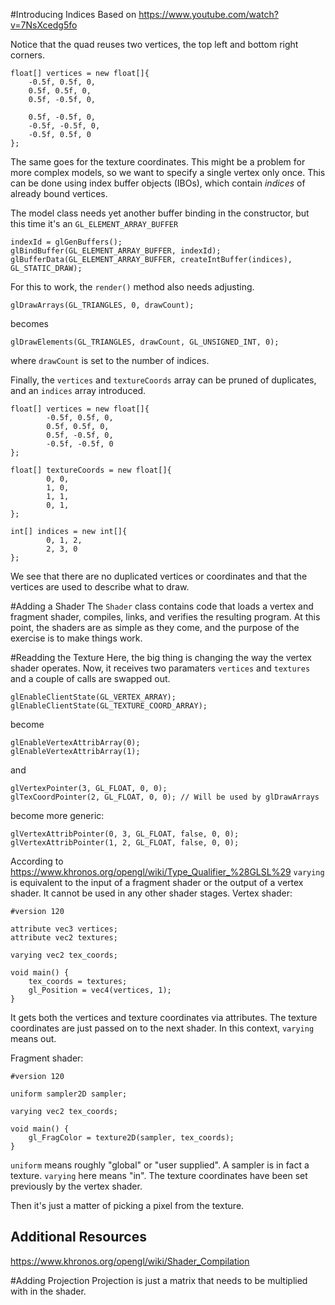 #Introducing Indices
Based on https://www.youtube.com/watch?v=7NsXcedg5fo

Notice that the quad reuses two vertices, the top left and bottom right corners.
```
float[] vertices = new float[]{
    -0.5f, 0.5f, 0,
    0.5f, 0.5f, 0,
    0.5f, -0.5f, 0,
    
    0.5f, -0.5f, 0,
    -0.5f, -0.5f, 0,
    -0.5f, 0.5f, 0
};
```
The same goes for the texture coordinates. This might be a problem for more complex models, so we want to specify a
single vertex only once. This can be done using index buffer objects (IBOs), which contain _indices_ of already bound vertices.

The model class needs yet another buffer binding in the constructor, but this time it's an `GL_ELEMENT_ARRAY_BUFFER` 
```
indexId = glGenBuffers();
glBindBuffer(GL_ELEMENT_ARRAY_BUFFER, indexId);
glBufferData(GL_ELEMENT_ARRAY_BUFFER, createIntBuffer(indices), GL_STATIC_DRAW);
```

For this to work, the `render()` method also needs adjusting.
```
glDrawArrays(GL_TRIANGLES, 0, drawCount);
```
becomes
```
glDrawElements(GL_TRIANGLES, drawCount, GL_UNSIGNED_INT, 0);
``` 
where `drawCount` is set to the number of indices.

Finally, the `vertices` and `textureCoords` array can be pruned of duplicates, and an `indices` array introduced.

```
float[] vertices = new float[]{
        -0.5f, 0.5f, 0,
        0.5f, 0.5f, 0,
        0.5f, -0.5f, 0,
        -0.5f, -0.5f, 0
};

float[] textureCoords = new float[]{
        0, 0,
        1, 0,
        1, 1,
        0, 1,
};

int[] indices = new int[]{
        0, 1, 2,
        2, 3, 0
};
```
We see that there are no duplicated vertices or coordinates and that the vertices are used to describe what to draw.

#Adding a Shader
The `Shader` class contains code that loads a vertex and fragment shader, compiles, links, and verifies the resulting 
program. At this point, the shaders are as simple as they come, and the purpose of the exercise is to make things work.

#Readding the Texture
Here, the big thing is changing the way the vertex shader operates. Now, 
it receives two paramaters `vertices` and `textures` and a couple of calls
are swapped out.

```
glEnableClientState(GL_VERTEX_ARRAY);
glEnableClientState(GL_TEXTURE_COORD_ARRAY);
```
become

```
glEnableVertexAttribArray(0);
glEnableVertexAttribArray(1);
```

and
``` 
glVertexPointer(3, GL_FLOAT, 0, 0);
glTexCoordPointer(2, GL_FLOAT, 0, 0); // Will be used by glDrawArrays
```
become more generic:
``` 
glVertexAttribPointer(0, 3, GL_FLOAT, false, 0, 0);
glVertexAttribPointer(1, 2, GL_FLOAT, false, 0, 0);
```
According to https://www.khronos.org/opengl/wiki/Type_Qualifier_%28GLSL%29 `varying` is equivalent to the input of a fragment shader or the output of a vertex shader. It cannot be used in any other shader stages. 
Vertex shader:
```
#version 120

attribute vec3 vertices;
attribute vec2 textures;

varying vec2 tex_coords;

void main() {
    tex_coords = textures;
    gl_Position = vec4(vertices, 1);
}
```
It gets both the vertices and texture coordinates via attributes. The texture coordinates are just passed on to the 
next shader. In this context, `varying` means out.  

Fragment shader:
```
#version 120

uniform sampler2D sampler;

varying vec2 tex_coords;

void main() {
    gl_FragColor = texture2D(sampler, tex_coords);
}
```
`uniform` means roughly "global" or "user supplied". A sampler is in fact a texture.
`varying` here means "in". The texture coordinates have been set previously by the vertex shader.

Then it's just a matter of picking a pixel from the texture.

## Additional Resources
https://www.khronos.org/opengl/wiki/Shader_Compilation 

#Adding Projection
Projection is just a matrix that needs to be multiplied with in the shader.